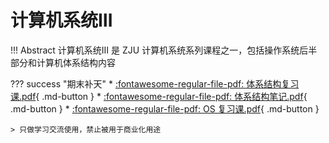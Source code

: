 # 计算机系统Ⅲ

!!! Abstract 
    计算机系统Ⅲ 是 ZJU 计算机系统系列课程之一，包括操作系统后半部分和计算机体系结构内容

??? success "期末补天"
    * [:fontawesome-regular-file-pdf: 体系结构复习课.pdf](../../files/SYS3/体系结构复习课.pdf){ .md-button }
    * [:fontawesome-regular-file-pdf: 体系结构笔记.pdf](../../files/SYS3/体系结构笔记.pdf){ .md-button }
    * [:fontawesome-regular-file-pdf: OS 复习课.pdf](../../files/SYS3/OS_Review.pdf){ .md-button }

    > 只做学习交流使用，禁止被用于商业化用途

